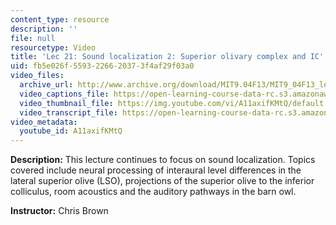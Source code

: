 ```yaml
---
content_type: resource
description: ''
file: null
resourcetype: Video
title: 'Lec 21: Sound localization 2: Superior olivary complex and IC'
uid: fb5e026f-5593-2266-2037-3f4af29f03a0
video_files:
  archive_url: http://www.archive.org/download/MIT9.04F13/MIT9_04F13_lec21_300k.mp4
  video_captions_file: https://open-learning-course-data-rc.s3.amazonaws.com/9-04-sensory-systems-fall-2013/65b89673ed0a5046b5d14fc4b16e8445_A11axifKMtQ.vtt
  video_thumbnail_file: https://img.youtube.com/vi/A11axifKMtQ/default.jpg
  video_transcript_file: https://open-learning-course-data-rc.s3.amazonaws.com/9-04-sensory-systems-fall-2013/fa673ceb46c785e069c09e9480bc43eb_A11axifKMtQ.pdf
video_metadata:
  youtube_id: A11axifKMtQ
---
```


**Description:** This lecture continues to focus on sound localization. Topics covered include neural processing of interaural level differences in the lateral superior olive (LSO), projections of the superior olive to the inferior colliculus, room acoustics and the auditory pathways in the barn owl.

**Instructor:** Chris Brown